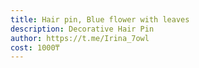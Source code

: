 ```yaml
---
title: Hair pin, Blue flower with leaves
description: Decorative Hair Pin
author: https://t.me/Irina_7owl
cost: 1000₸
---
```


